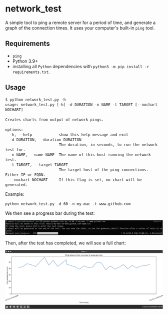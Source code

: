 # network_test
A simple tool to ping a remote server for a period of time, and generate a graph of the connection times. It uses your computer's built-in `ping` tool.

## Requirements
- `ping`
- Python 3.9+
- installing all `Python` dependencies with `python3 -m pip install -r requirements.txt`.

## Usage
```
$ python network_test.py -h
usage: network_test.py [-h] -d DURATION -n NAME -t TARGET [--nochart NOCHART]

Creates charts from output of network pings.

options:
  -h, --help            show this help message and exit
  -d DURATION, --duration DURATION
                        The duration, in seconds, to run the network test for.
  -n NAME, --name NAME  The name of this host running the network test.
  -t TARGET, --target TARGET
                        The target host of the ping connections. Either IP or FQDN.
  --nochart NOCHART     If this flag is set, no chart will be generated.
```

Example:
```
python network_test.py -d 60 -n my-mac -t www.github.com 
```
We then see a progress bar during the test:

![Progress](https://github.com/beachwood23/network_test/blob/main/screenshots/progress.png?raw=true)

Then, after the test has completed, we will see a full chart:

![Chart](https://github.com/beachwood23/network_test/blob/main/screenshots/chart.png?raw=true)

